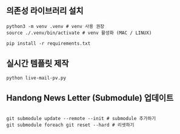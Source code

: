## 의존성 라이브러리 설치

```
python3 -m venv .venv # venv 사용 권장
source ./.venv/bin/activate # venv 활성화 (MAC / LINUX)

pip install -r requirements.txt
```

## 실시간 템플릿 제작

```
python live-mail-pv.py
```

## Handong News Letter (Submodule) 업데이트

```

git submodule update --remote --init # submodule 추가하기
git submodule foreach git reset --hard # 리셋하기
```

